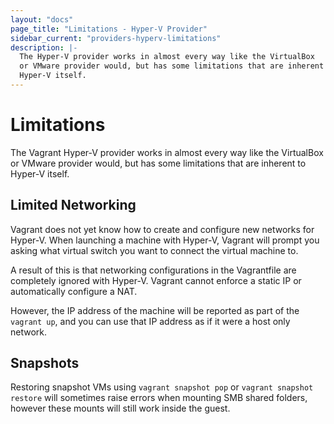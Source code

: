 ```yaml
---
layout: "docs"
page_title: "Limitations - Hyper-V Provider"
sidebar_current: "providers-hyperv-limitations"
description: |-
  The Hyper-V provider works in almost every way like the VirtualBox
  or VMware provider would, but has some limitations that are inherent to
  Hyper-V itself.
---
```


# Limitations

The Vagrant Hyper-V provider works in almost every way like the VirtualBox
or VMware provider would, but has some limitations that are inherent to
Hyper-V itself.

## Limited Networking

Vagrant does not yet know how to create and configure new networks for
Hyper-V. When launching a machine with Hyper-V, Vagrant will prompt you
asking what virtual switch you want to connect the virtual machine to.

A result of this is that networking configurations in the Vagrantfile
are completely ignored with Hyper-V. Vagrant cannot enforce a static IP
or automatically configure a NAT.

However, the IP address of the machine will be reported as part of
the `vagrant up`, and you can use that IP address as if it were
a host only network.

## Snapshots

Restoring snapshot VMs using `vagrant snapshot pop` or 
`vagrant snapshot restore` will sometimes raise errors when mounting
SMB shared folders, however these mounts will still work inside the guest.


